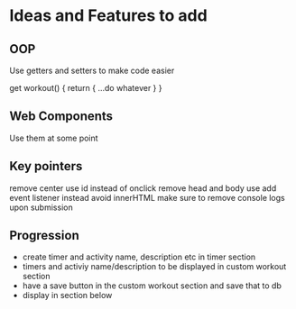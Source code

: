 # Ideas and Features to add

## OOP
Use getters and setters to make code easier

get workout() {
    return {
        ...do whatever 
    }
}


## Web Components 
Use them at some point


## Key pointers

remove center 
use id instead of onclick
remove head and body
use add event listener instead
avoid innerHTML
make sure to remove console logs upon submission


## Progression
* create timer and activity name, description etc in timer section
* timers and activiy name/description to be displayed in custom workout section
* have a save button in the custom workout section and save that to db
* display in section below
